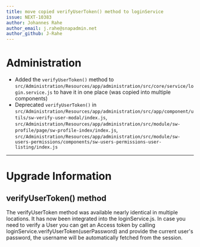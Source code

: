 ```yaml
---
title: move copied verifyUserToken() method to loginService
issue: NEXT-10383
author: Johannes Rahe
author_email: j.rahe@snapadmin.net 
author_github: J-Rahe
---
```

# Administration
*  Added the `verifyUserToken()` method to `src/Administration/Resources/app/administration/src/core/service/login.service.js`
    to have it in one place (was copied into multiple components)
* Deprecated `verifyUserToken()` in 
    `src/Administration/Resources/app/administration/src/app/component/utils/sw-verify-user-modal/index.js`,
    `src/Administration/Resources/app/administration/src/module/sw-profile/page/sw-profile-index/index.js`,
    `src/Administration/Resources/app/administration/src/module/sw-users-permissions/components/sw-users-permissions-user-listing/index.js`
___
# Upgrade Information
## verifyUserToken() method
The verifyUserToken method was available nearly identical in multiple locations.
It has now been integrated into the loginService.js. In case you need to verify a User you can get an Access token
by calling loginService.verifyUserToken(userPassword) and provide the current user's password, the username will be automatically 
fetched from the session.
